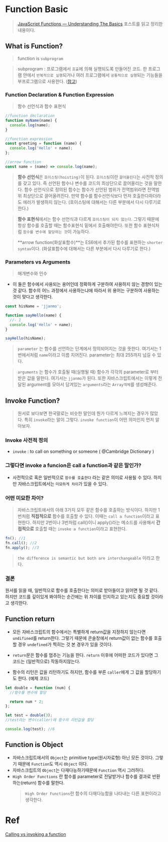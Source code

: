 # Function Basic

> [JavaScript Functions — Understanding The Basics](https://codeburst.io/javascript-functions-understanding-the-basics-207dbf42ed99) 포스트를 읽고 정리한 내용이다.

## What is Function?

> function is `subprogram`

> subprogram : 프로그램에서 `호출`에 의해 실행되도록 만들어진 코드. 한 프로그램 안에서 `반복적으로 실행`되거나 여러 프로그램에서 `공통적으로 실행`되는 기능들을 부프로그램으로 사용한다. ([참고](https://m.blog.naver.com/PostView.nhn?blogId=tlqdnjsahwk&logNo=220026225197&proxyReferer=https:%2F%2Fwww.google.com%2F))

### Function Declaration & Function Expression

> 함수 선언식과 함수 표현식

```javascript
//function declaration
function myName(name) {
  console.log(name);
}

//function expression
const greeting = function (name) {
  console.log('Hello' + name);
};

//arrow function
const name = (name) => console.log(name);
```

> **함수 선언식**은 `호이스팅(hoisting)`이 된다. `호이스팅`이란 `끌어올린다`는 사전적 정의를 갖고 있다. 즉 선언된 함수나 변수를 코드의 최상단으로 끌어올리는 것을 말한다. 함수 선언식으로 정의된 함수는 함수가 선언된 범위가 전역범위라면 전역범위 최상단으로 끌어올려진다. 만약 함수를 함수선언식보다 먼저 호출한다하더라도 에러가 발생하지 않는다. (호이스팅에 대해서는 다른 부분에서 다시 다루기로 한다.)

> **함수 표현식**에서는 함수 선언식과 다르게 `호이스팅이 되지 않는다`. 그렇기 때문에 항상 함수를 호출할 때는 함수표현식 밑에서 호출해야한다. 또한 함수 표현식처럼 `함수를 변수에 할당하는 것`이 가능하다.

> **arrow function(화살표함수)**는 ES6에서 추가된 함수를 표현하는 `shorter syntax`이다. (화살표함수에 대해서는 다른 부분에서 다시 다루기로 한다.)

### Parameters vs Arguments

> 매개변수와 인수

- 이 둘은 함수에서 사용되는 용어인데 정확하게 구분하여 사용하지 않는 경향이 있는 것 같다. 함수의 어느 과정에서 사용하는냐에 따라서 위 용어는 구분하여 사용하는 것이 맞다고 생각한다.

```javascript
const hisName = 'jjanmo';

function sayHello(name) {
  //- 1
  console.log('Hello' + name);
}

sayHello(hisName);
```

> `parameter` 는 함수를 선언하는 단계에서 정의되어지는 것을 뜻한다. 여기서는 1번에서처럼 `name`이라고 이름 지어진다. parameter는 최대 255까지 넘길 수 있다.

> `arguments` 는 함수가 호출될 때(실행될 때) 함수가 각각의 parameter로 부터 받은 값을 말한다. 여기서는 `jjanmo`가 된다. 또한 자바스크립트에서는 이렇게 전달된 argument를 모아서 담겨있는 `arguments`라는 `Array객체`를 생성해준다.

## Invoke Function?

> 원서로 보다보면 한국말로는 비슷한 말인데 뭔가 다르게 느껴지는 경우가 많았다. 특히 `invoke`라는 말이 그렇다. `invoke function`이 어떤 의미인지 먼저 알아보자.

### Invoke 사전적 정의

- `invoke` : to call on something or someone ( @Cambridge Dictionary )

### 그렇다면 invoke a funcion은 call a function과 같은 말인가?

- 사전적으로 혹은 일반적으로 `함수를 호출한다` 라는 같은 의미로 사용될 수 있다. 하지만 자바스크립트에서는 `미묘하게 차이`가 있을 수 있다.

### 어떤 미묘한 차이?

> 자바스크립트에서의 아래 3가지 모두 같은 함수를 호출하는 방식이다. 하지만 1번처럼 **직접적으로** 함수를 호출할 수 있다. 이때는 `call a function`이라고 표현한다. 하지만 2번이나 3번처럼 call()이니 apply()라는 메소드를 사용해서 **간접적으로** 호출할 때는 `invoke a function`이라고 표현한다.

```javascript
fn(); //1
fn.call(); //2
fn.apply(); //3
```

> `the difference is semantic but both are interchangeable` 이라고 한다.

### 결론

원서를 읽을 때, 일반적으로 함수를 호출한다는 의미로 받아들이고 읽어면 될 것 같다. 하지만 코드를 깊이있게 봐야하는 순간에는 위 차이를 인지하고 있는지도 중요할 것이라고 생각한다.

## Function return

- 모든 자바스크립트의 함수에서는 특별하게 return값을 지정하지 않는다면 `undifined`를 return한다. 그렇기 때문에 콘솔창에서 return값이 없는 함수를 호출할 경우 `undefined`가 찍히는 것 본 경우가 있을 것이다.

- `return`문은 함수를 멈추는 기능을 한다. `return` 이후에 어떠한 코드가 있다면 그 코드는 (일반적으로) 작동하지않는다.

- 함수의 리턴은 값을 리턴하기도 하지만, 함수를 부른 `caller`에게 그 값을 할당하기도 한다. (예제 코드)

```javascript
let double = function (num) {
  //함수를 변수에 할당

  return num * 2;
};

let test = double(3);
//test라는 변수(caller)에 함수의 리턴값을 할당

console.log(test); //6
```

## Function is Object

- 자바스크립트에서의 `Object`는 primitive type(원시자료형) 아닌 모든 것이다. 그렇기 때문에 `Function`도 역시 `Object` 이다.
- 자바스크립트의 `Object`는 다재다능하기때문에 `Function` 역시 그러하다.
- `High Order Functions` 란 함수를 parameter로 전달받거나 함수를 결과로 반환하는(return) 함수를 말한다.
  > `High Order Functions`란 함수의 다재다능함을 나타내는 다른 표현이라고 생각한다.

# Ref

[Calling vs invoking a function](https://stackoverflow.com/questions/50884893/calling-vs-invoking-a-function)
